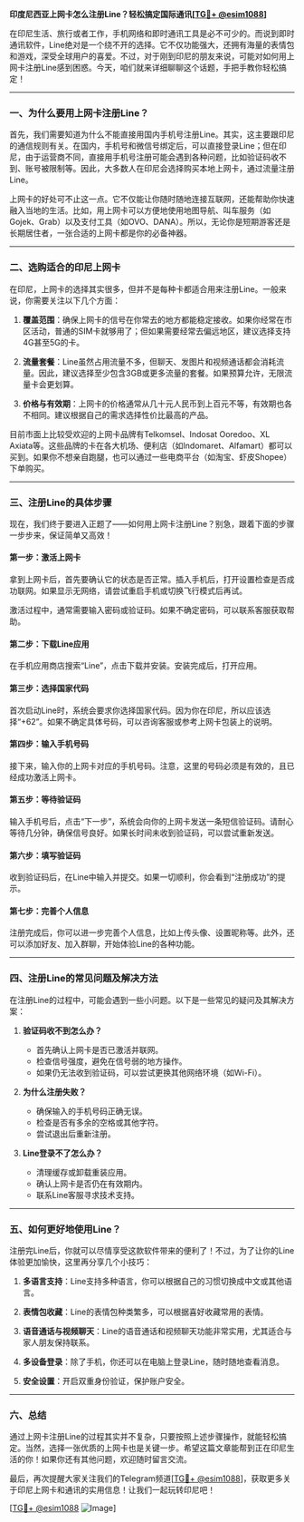 **印度尼西亚上网卡怎么注册Line？轻松搞定国际通讯[[TG💪+ @esim1088](https://t.me/s/esim1088)]**

在印尼生活、旅行或者工作，手机网络和即时通讯工具是必不可少的。而说到即时通讯软件，Line绝对是一个绕不开的选择。它不仅功能强大，还拥有海量的表情包和游戏，深受全球用户的喜爱。不过，对于刚到印尼的朋友来说，可能对如何用上网卡注册Line感到困惑。今天，咱们就来详细聊聊这个话题，手把手教你轻松搞定！

---

### **一、为什么要用上网卡注册Line？**

首先，我们需要知道为什么不能直接用国内手机号注册Line。其实，这主要跟印尼的通信规则有关。在国内，手机号和微信号绑定后，可以直接登录Line；但在印尼，由于运营商不同，直接用手机号注册可能会遇到各种问题，比如验证码收不到、账号被限制等。因此，大多数人在印尼会选择购买本地上网卡，通过流量注册Line。

上网卡的好处可不止这一点。它不仅能让你随时随地连接互联网，还能帮助你快速融入当地的生活。比如，用上网卡可以方便地使用地图导航、叫车服务（如Gojek、Grab）以及支付工具（如OVO、DANA）。所以，无论你是短期游客还是长期居住者，一张合适的上网卡都是你的必备神器。

---

### **二、选购适合的印尼上网卡**

在印尼，上网卡的选择其实很多，但并不是每种卡都适合用来注册Line。一般来说，你需要关注以下几个方面：

1. **覆盖范围**：确保上网卡的信号在你常去的地方都能稳定接收。如果你经常在市区活动，普通的SIM卡就够用了；但如果需要经常去偏远地区，建议选择支持4G甚至5G的卡。
   
2. **流量套餐**：Line虽然占用流量不多，但聊天、发图片和视频通话都会消耗流量。因此，建议选择至少包含3GB或更多流量的套餐。如果预算允许，无限流量卡会更划算。

3. **价格与有效期**：上网卡的价格通常从几十元人民币到上百元不等，有效期也各不相同。建议根据自己的需求选择性价比最高的产品。

目前市面上比较受欢迎的上网卡品牌有Telkomsel、Indosat Ooredoo、XL Axiata等。这些品牌的卡在各大机场、便利店（如Indomaret、Alfamart）都可以买到。如果你不想亲自跑腿，也可以通过一些电商平台（如淘宝、虾皮Shopee）下单购买。

---

### **三、注册Line的具体步骤**

现在，我们终于要进入正题了——如何用上网卡注册Line？别急，跟着下面的步骤一步步来，保证简单又高效！

#### **第一步：激活上网卡**
拿到上网卡后，首先要确认它的状态是否正常。插入手机后，打开设置检查是否成功联网。如果显示无网络，请尝试重启手机或切换飞行模式后再试。

激活过程中，通常需要输入密码或验证码。如果不确定密码，可以联系客服获取帮助。

#### **第二步：下载Line应用**
在手机应用商店搜索“Line”，点击下载并安装。安装完成后，打开应用。

#### **第三步：选择国家代码**
首次启动Line时，系统会要求你选择国家代码。因为你在印尼，所以应该选择“+62”。如果不确定具体号码，可以咨询客服或参考上网卡包装上的说明。

#### **第四步：输入手机号码**
接下来，输入你的上网卡对应的手机号码。注意，这里的号码必须是有效的，且已经成功激活上网卡。

#### **第五步：等待验证码**
输入手机号后，点击“下一步”，系统会向你的上网卡发送一条短信验证码。请耐心等待几分钟，确保信号良好。如果长时间未收到验证码，可以尝试重新发送。

#### **第六步：填写验证码**
收到验证码后，在Line中输入并提交。如果一切顺利，你会看到“注册成功”的提示。

#### **第七步：完善个人信息**
注册完成后，你可以进一步完善个人信息，比如上传头像、设置昵称等。此外，还可以添加好友、加入群聊，开始体验Line的各种功能。

---

### **四、注册Line的常见问题及解决方法**

在注册Line的过程中，可能会遇到一些小问题。以下是一些常见的疑问及其解决方案：

1. **验证码收不到怎么办？**
   - 首先确认上网卡是否已激活并联网。
   - 检查信号强度，避免在信号弱的地方操作。
   - 如果仍无法收到验证码，可以尝试更换其他网络环境（如Wi-Fi）。

2. **为什么注册失败？**
   - 确保输入的手机号码正确无误。
   - 检查是否有多余的空格或其他字符。
   - 尝试退出后重新注册。

3. **Line登录不了怎么办？**
   - 清理缓存或卸载重装应用。
   - 确认上网卡是否仍在有效期内。
   - 联系Line客服寻求技术支持。

---

### **五、如何更好地使用Line？**

注册完Line后，你就可以尽情享受这款软件带来的便利了！不过，为了让你的Line体验更加愉快，这里再分享几个小技巧：

1. **多语言支持**：Line支持多种语言，你可以根据自己的习惯切换成中文或其他语言。
   
2. **表情包收藏**：Line的表情包种类繁多，可以根据喜好收藏常用的表情。

3. **语音通话与视频聊天**：Line的语音通话和视频聊天功能非常实用，尤其适合与家人朋友保持联系。

4. **多设备登录**：除了手机，你还可以在电脑上登录Line，随时随地查看消息。

5. **安全设置**：开启双重身份验证，保护账户安全。

---

### **六、总结**

通过上网卡注册Line的过程其实并不复杂，只要按照上述步骤操作，就能轻松搞定。当然，选择一张优质的上网卡也是关键一步。希望这篇文章能帮到正在印尼生活的你！如果你还有其他问题，欢迎随时留言交流。

最后，再次提醒大家关注我们的Telegram频道[[TG💪+ @esim1088](https://t.me/s/esim1088)]，获取更多关于印尼上网卡和通讯的实用信息！让我们一起玩转印尼吧！

[[TG💪+ @esim1088](https://t.me/s/esim1088) ![Image](https://i.postimg.cc/4NQfJmqS/Snipaste-2025-05-13-00-14-12.png)]
